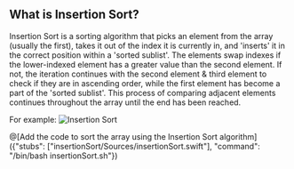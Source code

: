 ## What is Insertion Sort?

Insertion Sort is a sorting algorithm that picks an element from the array (usually the first), takes it out of the index it is currently in, and 'inserts' it in the correct position within a 'sorted sublist'. The elements swap indexes if the lower-indexed element has a greater value than the second element. If not, the iteration continues with the second element & third element to check if they are in ascending order, while the first element has become a part of the 'sorted sublist'.
This process of comparing adjacent elements continues throughout the array until the end has been reached.

For example:
![Insertion Sort](https://en.wikipedia.org/wiki/File:Insertion-sort-example-300px.gif)


@[Add the code to sort the array using the Insertion Sort algorithm]({"stubs": ["insertionSort/Sources/insertionSort.swift"], "command": "/bin/bash insertionSort.sh"})
